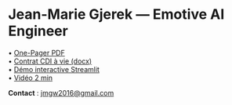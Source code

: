 # Jean-Marie Gjerek — Emotive AI Engineer

• [One-Pager PDF](LIEN_DRIVE_PDF)  
• [Contrat CDI à vie (docx)](LIEN_DRIVE_DOCX)  
• [Démo interactive Streamlit](https://share.streamlit.io/jmgw57/demo/demo.py)  
• [Vidéo 2 min](https://youtu.be/…)  

**Contact** : jmgw2016@gmail.com
